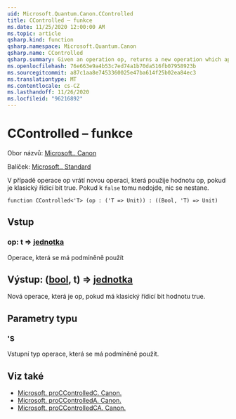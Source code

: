 ```yaml
---
uid: Microsoft.Quantum.Canon.CControlled
title: CControlled – funkce
ms.date: 11/25/2020 12:00:00 AM
ms.topic: article
qsharp.kind: function
qsharp.namespace: Microsoft.Quantum.Canon
qsharp.name: CControlled
qsharp.summary: Given an operation op, returns a new operation which applies the op if a classical control bit is true. If `false`, nothing happens.
ms.openlocfilehash: 76e663e9a4b53c7ed74a1b70da516fb07958923b
ms.sourcegitcommit: a87c1aa8e7453360025e47ba614f25b02ea84ec3
ms.translationtype: MT
ms.contentlocale: cs-CZ
ms.lasthandoff: 11/26/2020
ms.locfileid: "96216892"
---
```

# <a name="ccontrolled-function"></a>CControlled – funkce

Obor názvů: [Microsoft.. Canon](xref:Microsoft.Quantum.Canon)

Balíček: [Microsoft.. Standard](https://nuget.org/packages/Microsoft.Quantum.Standard)


V případě operace op vrátí novou operaci, která použije hodnotu op, pokud je klasický řídicí bit true. Pokud k `false` tomu nedojde, nic se nestane.

```qsharp
function CControlled<'T> (op : ('T => Unit)) : ((Bool, 'T) => Unit)
```


## <a name="input"></a>Vstup

### <a name="op--t--unit"></a>op: t => [jednotka](xref:microsoft.quantum.lang-ref.unit) 

Operace, která se má podmíněně použít



## <a name="output--boolt--unit"></a>Výstup: ([bool](xref:microsoft.quantum.lang-ref.bool), t) => [jednotka](xref:microsoft.quantum.lang-ref.unit) 

Nová operace, která je op, pokud má klasický řídicí bit hodnotu true.

## <a name="type-parameters"></a>Parametry typu

### <a name="t"></a>'S

Vstupní typ operace, která se má podmíněně použít.

## <a name="see-also"></a>Viz také

- [Microsoft. proCControlledC. Canon.](xref:Microsoft.Quantum.Canon.CControlledC)
- [Microsoft. proCControlledA. Canon.](xref:Microsoft.Quantum.Canon.CControlledA)
- [Microsoft. proCControlledCA. Canon.](xref:Microsoft.Quantum.Canon.CControlledCA)
